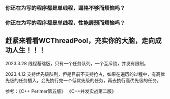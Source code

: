 ### 你还在为写的程序都是单线程，逼格不够而烦恼吗？
### 你还在为写的程序都是单线程，性能孱弱而烦恼吗？

## 赶紧来看看WCThreadPool，充实你的大脑，走向成功人生！！！


2023.3.28
线程基础版，只有一个任务队列，一个互斥锁，并发有限制。

2023.4.12
支持优先级队列，但是目前不支持抢占，如果在遍历的过程中，有高优先级的任务插入，会先执行完一个低优先级的任务，再去执行高优先级的任务。

参考：《C++ Perimer第五版》 《C++并发实战第二版》
